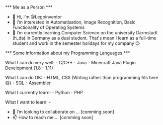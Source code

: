 *** Me as a Person ***
- 👋  Hi, I’m @Legoinventor
- 👀  I’m interested in Automatisation, Image Recognition, Basic Functionality of Operating Systems
- 🌱  I’m currently learning Computer Science on the university Darmstadt (h_da) in Germany as a dual student. 
      That's mean I learn as a full-time student and work in the semester holidays for my company 😉

*** Some information about my Programming Languages ***

What I can do very well:
    - C/C++
    - Java
    - Minecraft Java Plugin Development (1.8 - 1.11)
    
  What I can do OK:
    - HTML, CSS   (Writing rather than programming fits here 😋)
    - SQL
    - Assembler
    
  What I currently learn:
    - Python
    - PHP
    
  What I want to learn:
    - 

- 💞️  I’m looking to collaborate on ... [comming soon]
- 📫  How to reach me ... [comming soon]

<!---
Legoinventor/Legoinventor is a ✨ special ✨ repository because its `README.md` (this file) appears on your GitHub profile.
You can click the Preview link to take a look at your changes.
--->
